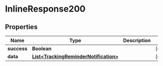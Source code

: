 
# InlineResponse200

## Properties
Name | Type | Description | Notes
------------ | ------------- | ------------- | -------------
**success** | **Boolean** |  |  [optional]
**data** | [**List&lt;TrackingReminderNotification&gt;**](TrackingReminderNotification.md) |  |  [optional]




